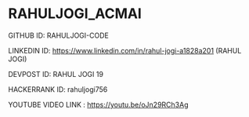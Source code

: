 # RAHULJOGI_ACMAI
GITHUB ID: RAHULJOGI-CODE

LINKEDIN ID: https://www.linkedin.com/in/rahul-jogi-a1828a201 (RAHUL JOGI)

DEVPOST ID: RAHUL JOGI 19

HACKERRANK ID: rahuljogi756


YOUTUBE VIDEO LINK : https://youtu.be/oJn29RCh3Ag
